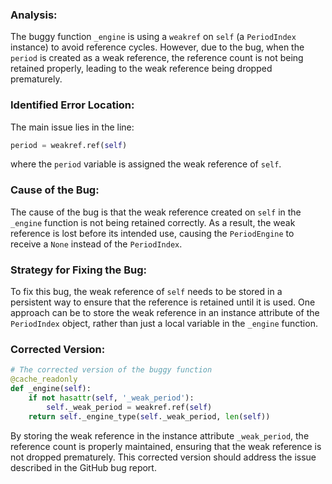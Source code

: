 ### Analysis:
The buggy function `_engine` is using a `weakref` on `self` (a `PeriodIndex` instance) to avoid reference cycles. However, due to the bug, when the `period` is created as a weak reference, the reference count is not being retained properly, leading to the weak reference being dropped prematurely.

### Identified Error Location:
The main issue lies in the line:
```python
period = weakref.ref(self)
```
where the `period` variable is assigned the weak reference of `self`.

### Cause of the Bug:
The cause of the bug is that the weak reference created on `self` in the `_engine` function is not being retained correctly. As a result, the weak reference is lost before its intended use, causing the `PeriodEngine` to receive a `None` instead of the `PeriodIndex`.

### Strategy for Fixing the Bug:
To fix this bug, the weak reference of `self` needs to be stored in a persistent way to ensure that the reference is retained until it is used. One approach can be to store the weak reference in an instance attribute of the `PeriodIndex` object, rather than just a local variable in the `_engine` function.

### Corrected Version:
```python
# The corrected version of the buggy function
@cache_readonly
def _engine(self):
    if not hasattr(self, '_weak_period'):
        self._weak_period = weakref.ref(self)
    return self._engine_type(self._weak_period, len(self))
```

By storing the weak reference in the instance attribute `_weak_period`, the reference count is properly maintained, ensuring that the weak reference is not dropped prematurely. This corrected version should address the issue described in the GitHub bug report.